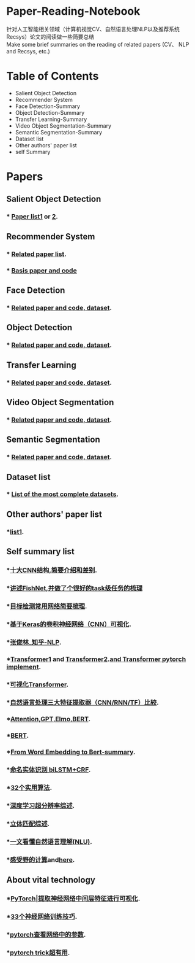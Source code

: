 # Paper-Reading-Notebook
针对人工智能相关领域（计算机视觉CV、自然语言处理NLP以及推荐系统Recsys）论文的阅读做一些简要总结        
Make some brief summaries on the reading of related papers (CV、 NLP and Recsys, etc.)     

# Table of Contents
* Salient Object Detection
* Recommender System
* Face Detection-Summary
* Object Detection-Summary
* Transfer Learning-Summary
* Video Object Segmentation-Summary
* Semantic Segmentation-Summary
* Dataset list 
* Other authors' paper list
* self Summary


# Papers

## Salient Object Detection
### * [Paper list1](https://github.com/jiwei0921/SOD-CNNs-based-code-summary-) or [2](https://github.com/ArcherFMY/Paper_Reading_List).


## Recommender System

### * [Related paper list](https://github.com/hongleizhang/RSPapers).
### * [Basis paper and code](https://github.com/princewen/tensorflow_practice)

## Face Detection

### * [Related paper and code, dataset](https://github.com/ChanChiChoi/awesome-Face_Recognition).

## Object Detection

### * [Related paper and code, dataset](https://handong1587.github.io/deep_learning/2015/10/09/object-detection.html).

## Transfer Learning

### * [Related paper and code, dataset](https://github.com/artix41/awesome-transfer-learning).

## Video Object Segmentation

### * [Related paper and code, dataset](https://github.com/ArcherFMY/Paper_Reading_List/blob/master/Video-02-Video-Object-Segmentation.md).

## Semantic Segmentation

### * [Related paper and code, dataset](https://github.com/mrgloom/awesome-semantic-segmentation).

## Dataset list

### * [List of the most complete datasets](https://www.datasetlist.com).

## Other authors' paper list

### *[list1](https://github.com/xw-hu/Reading-List).

## Self summary list

### *[十大CNN结构,简要介绍和差别](https://mp.weixin.qq.com/s/_e6H7IDrdbmdmOBjgIHApQ).
### *[讲述FishNet,并做了个很好的task级任务的梳理](https://blog.csdn.net/P_LarT/article/details/89917706)
### *[目标检测常用网络简要梳理](https://mp.weixin.qq.com/s/ObHn-VAXtuaPuUi1XDXr6A).
### *[基于Keras的卷积神经网络（CNN）可视化](https://blog.csdn.net/weiwei9363/article/details/79112872).
### *[张俊林_知乎-NLP](https://www.zhihu.com/people/zhang-jun-lin-76/posts).
### *[Transformer1](https://jalammar.github.io/illustrated-transformer/) and [Transformer2](http://nlp.seas.harvard.edu/2018/04/03/attention.html).[and Transformer pytorch implement](https://blog.csdn.net/stupid_3/article/details/83184691).
### *[可视化Transformer](https://zhuanlan.zhihu.com/p/54356280).
### *[自然语言处理三大特征提取器（CNN/RNN/TF）比较](https://zhuanlan.zhihu.com/p/54743941).
### *[Attention,GPT,Elmo,BERT](https://blog.csdn.net/weixin_42446330/article/details/86710838).
### *[BERT](https://www.cnblogs.com/rucwxb/p/10277217.html).
### *[From Word Embedding to Bert-summary](https://zhuanlan.zhihu.com/p/49271699?utm_source=wechat_session&utm_medium=social&from=groupmessage&isappinstalled=0).
### *[命名实体识别 biLSTM+CRF](https://blog.csdn.net/xxzhix/article/details/81514040).
### *[32个实用算法](https://mp.weixin.qq.com/s/8Y_1Ky1CBjOpA1PZUTBVEA).
### *[深度学习超分辨率综述](https://mp.weixin.qq.com/s/G55dxHfMYxWzjz4_8YnUaw).
### *[立体匹配综述](https://mp.weixin.qq.com/s/cOHAQX12k19eogxfpk95tA).
### *[一文看懂自然语言理解(NLU)](https://mp.weixin.qq.com/s/dHZTdN6RHdUpmaCcGfxwBA).
### *[感受野的计算](https://cloud.tencent.com/developer/article/1179175)and[here](https://blog.csdn.net/Kerrwy/article/details/82430530).
## About vital technology
### *[PyTorch|提取神经网络中间层特征进行可视化](https://www.jianshu.com/p/2fe73baa09b8?utm_source=oschina-app).   
### *[33个神经网络训练技巧](https://mp.weixin.qq.com/s/GPNE2MZt-875nQZYRSF5YQ).    
### *[pytorch查看网络中的参数](https://blog.csdn.net/appleml/article/details/81000301).   
### *[pytorch trick超有用](https://mp.weixin.qq.com/s/o-V07uM5NBn-0kQOQYrImw).  

